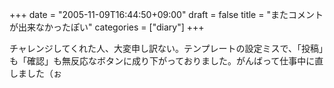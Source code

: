 +++
date = "2005-11-09T16:44:50+09:00"
draft = false
title = "またコメントが出来なかったぽい"
categories = ["diary"]
+++

チャレンジしてくれた人、大変申し訳ない。テンプレートの設定ミスで、「投稿」も「確認」も無反応なボタンに成り下がっておりました。がんばって仕事中に直しました（ぉ
